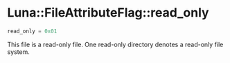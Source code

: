 # Luna::FileAttributeFlag::read_only

```c++
read_only = 0x01
```

This file is a read-only file. One read-only directory denotes a read-only file system. 


